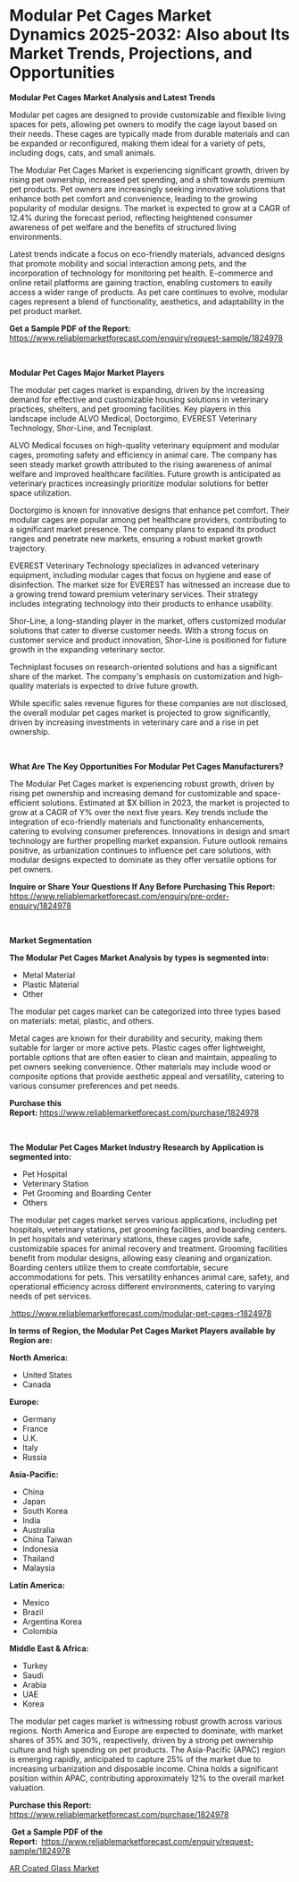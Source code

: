 <p><h1>Modular Pet Cages Market Dynamics 2025-2032: Also about Its Market Trends, Projections, and Opportunities</h1></p><p><strong>Modular Pet Cages Market Analysis and Latest Trends</strong></p>
<p><p>Modular pet cages are designed to provide customizable and flexible living spaces for pets, allowing pet owners to modify the cage layout based on their needs. These cages are typically made from durable materials and can be expanded or reconfigured, making them ideal for a variety of pets, including dogs, cats, and small animals. </p><p>The Modular Pet Cages Market is experiencing significant growth, driven by rising pet ownership, increased pet spending, and a shift towards premium pet products. Pet owners are increasingly seeking innovative solutions that enhance both pet comfort and convenience, leading to the growing popularity of modular designs. The market is expected to grow at a CAGR of 12.4% during the forecast period, reflecting heightened consumer awareness of pet welfare and the benefits of structured living environments. </p><p>Latest trends indicate a focus on eco-friendly materials, advanced designs that promote mobility and social interaction among pets, and the incorporation of technology for monitoring pet health. E-commerce and online retail platforms are gaining traction, enabling customers to easily access a wider range of products. As pet care continues to evolve, modular cages represent a blend of functionality, aesthetics, and adaptability in the pet product market.</p></p>
<p><strong>Get a Sample PDF of the Report:&nbsp;</strong> <a href="https://www.reliablemarketforecast.com/enquiry/request-sample/1824978?utm_campaign=1110&utm_medium=2&utm_source=Github&utm_content=ia&utm_term=07022025&utm_id=modular-pet-cages">https://www.reliablemarketforecast.com/enquiry/request-sample/1824978</a></p>
<p>&nbsp;</p>
<p><strong>Modular Pet Cages Major Market Players</strong></p>
<p><p>The modular pet cages market is expanding, driven by the increasing demand for effective and customizable housing solutions in veterinary practices, shelters, and pet grooming facilities. Key players in this landscape include ALVO Medical, Doctorgimo, EVEREST Veterinary Technology, Shor-Line, and Tecniplast.</p><p>ALVO Medical focuses on high-quality veterinary equipment and modular cages, promoting safety and efficiency in animal care. The company has seen steady market growth attributed to the rising awareness of animal welfare and improved healthcare facilities. Future growth is anticipated as veterinary practices increasingly prioritize modular solutions for better space utilization.</p><p>Doctorgimo is known for innovative designs that enhance pet comfort. Their modular cages are popular among pet healthcare providers, contributing to a significant market presence. The company plans to expand its product ranges and penetrate new markets, ensuring a robust market growth trajectory.</p><p>EVEREST Veterinary Technology specializes in advanced veterinary equipment, including modular cages that focus on hygiene and ease of disinfection. The market size for EVEREST has witnessed an increase due to a growing trend toward premium veterinary services. Their strategy includes integrating technology into their products to enhance usability.</p><p>Shor-Line, a long-standing player in the market, offers customized modular solutions that cater to diverse customer needs. With a strong focus on customer service and product innovation, Shor-Line is positioned for future growth in the expanding veterinary sector.</p><p>Techniplast focuses on research-oriented solutions and has a significant share of the market. The company's emphasis on customization and high-quality materials is expected to drive future growth.</p><p>While specific sales revenue figures for these companies are not disclosed, the overall modular pet cages market is projected to grow significantly, driven by increasing investments in veterinary care and a rise in pet ownership.</p></p>
<p>&nbsp;</p>
<p><strong>What Are The Key Opportunities For Modular Pet Cages Manufacturers?</strong></p>
<p><p>The Modular Pet Cages market is experiencing robust growth, driven by rising pet ownership and increasing demand for customizable and space-efficient solutions. Estimated at $X billion in 2023, the market is projected to grow at a CAGR of Y% over the next five years. Key trends include the integration of eco-friendly materials and functionality enhancements, catering to evolving consumer preferences. Innovations in design and smart technology are further propelling market expansion. Future outlook remains positive, as urbanization continues to influence pet care solutions, with modular designs expected to dominate as they offer versatile options for pet owners.</p></p>
<p><strong>Inquire or Share Your Questions If Any Before Purchasing This Report:</strong> <a href="https://www.reliablemarketforecast.com/enquiry/pre-order-enquiry/1824978?utm_campaign=1110&utm_medium=2&utm_source=Github&utm_content=ia&utm_term=07022025&utm_id=modular-pet-cages">https://www.reliablemarketforecast.com/enquiry/pre-order-enquiry/1824978</a></p>
<p>&nbsp;</p>
<p><strong>Market Segmentation</strong></p>
<p><strong>The Modular Pet Cages Market Analysis by types is segmented into:</strong></p>
<p><ul><li>Metal Material</li><li>Plastic Material</li><li>Other</li></ul></p>
<p><p>The modular pet cages market can be categorized into three types based on materials: metal, plastic, and others. </p><p>Metal cages are known for their durability and security, making them suitable for larger or more active pets. Plastic cages offer lightweight, portable options that are often easier to clean and maintain, appealing to pet owners seeking convenience. Other materials may include wood or composite options that provide aesthetic appeal and versatility, catering to various consumer preferences and pet needs.</p></p>
<p><strong>Purchase this Report:&nbsp;</strong><a href="https://www.reliablemarketforecast.com/purchase/1824978?utm_campaign=1110&utm_medium=2&utm_source=Github&utm_content=ia&utm_term=07022025&utm_id=modular-pet-cages">https://www.reliablemarketforecast.com/purchase/1824978</a></p>
<p>&nbsp;</p>
<p><strong>The Modular Pet Cages Market Industry Research by Application is segmented into:</strong></p>
<p><ul><li>Pet Hospital</li><li>Veterinary Station</li><li>Pet Grooming and Boarding Center</li><li>Others</li></ul></p>
<p><p>The modular pet cages market serves various applications, including pet hospitals, veterinary stations, pet grooming facilities, and boarding centers. In pet hospitals and veterinary stations, these cages provide safe, customizable spaces for animal recovery and treatment. Grooming facilities benefit from modular designs, allowing easy cleaning and organization. Boarding centers utilize them to create comfortable, secure accommodations for pets. This versatility enhances animal care, safety, and operational efficiency across different environments, catering to varying needs of pet services.</p></p>
<p><a href="https://www.reliablemarketforecast.com/modular-pet-cages-r1824978?utm_campaign=1110&utm_medium=2&utm_source=Github&utm_content=ia&utm_term=07022025&utm_id=modular-pet-cages">&nbsp;https://www.reliablemarketforecast.com/modular-pet-cages-r1824978</a></p>
<p><strong>In terms of Region, the Modular Pet Cages Market Players available by Region are:</strong></p>
<p>
    <p> <strong> North America: </strong>
        <ul>
            <li>United States</li>
            <li>Canada</li>
        </ul>
        </p> 
    <p> <strong> Europe: </strong>
        <ul>
            <li>Germany</li>
            <li>France</li>
            <li>U.K.</li>
            <li>Italy</li>
            <li>Russia</li>
        </ul>
        </p> 
    <p> <strong> Asia-Pacific: </strong>
        <ul>
            <li>China</li>
            <li>Japan</li>
            <li>South Korea</li>
            <li>India</li>
            <li>Australia</li>
            <li>China Taiwan</li>
            <li>Indonesia</li>
            <li>Thailand</li>
            <li>Malaysia</li>
        </ul>
        </p> 
    <p> <strong> Latin America: </strong>
        <ul>
            <li>Mexico</li>
            <li>Brazil</li>
            <li>Argentina Korea</li>
            <li>Colombia</li>
        </ul>
        </p> 
    <p> <strong> Middle East & Africa: </strong>
        <ul>
            <li>Turkey</li>
            <li>Saudi</li>
            <li>Arabia</li>
            <li>UAE</li>
            <li>Korea</li>
        </ul>
    </p>
    </p>
<p><p>The modular pet cages market is witnessing robust growth across various regions. North America and Europe are expected to dominate, with market shares of 35% and 30%, respectively, driven by a strong pet ownership culture and high spending on pet products. The Asia-Pacific (APAC) region is emerging rapidly, anticipated to capture 25% of the market due to increasing urbanization and disposable income. China holds a significant position within APAC, contributing approximately 12% to the overall market valuation.</p></p>
<p><strong>Purchase this Report: </strong><a href="https://www.reliablemarketforecast.com/purchase/1824978?utm_campaign=1110&utm_medium=2&utm_source=Github&utm_content=ia&utm_term=07022025&utm_id=modular-pet-cages">https://www.reliablemarketforecast.com/purchase/1824978</a></p>
<p>&nbsp;<strong>Get a Sample PDF of the Report:&nbsp;&nbsp;</strong><a href="https://www.reliablemarketforecast.com/enquiry/request-sample/1824978?utm_campaign=1110&utm_medium=2&utm_source=Github&utm_content=ia&utm_term=07022025&utm_id=modular-pet-cages">https://www.reliablemarketforecast.com/enquiry/request-sample/1824978</a></p>
<p><strong></strong></p>
<p><p><a href="https://github.com/WillieWoodard/Market-Research-Report-List-7/blob/main/ar-coated-glass-market.md?utm_campaign=1110&utm_medium=2&utm_source=Github&utm_content=ia&utm_term=07022025&utm_id=modular-pet-cages">AR Coated Glass Market</a></p></p>